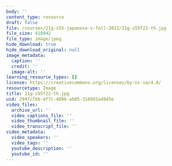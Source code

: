 ```yaml
---
body: ''
content_type: resource
draft: false
file: /courses/21g-s55-japanese-v-fall-2022/21g-s55f22-th.jpg
file_size: 418942
file_type: image/jpeg
hide_download: true
hide_download_original: null
image_metadata:
  caption: ''
  credit: ''
  image-alt: ''
learning_resource_types: []
license: https://creativecommons.org/licenses/by-nc-sa/4.0/
resourcetype: Image
title: 21g-s55f22-th.jpg
uid: 2947cfbb-4f7c-4896-ab05-3169d1a4845e
video_files:
  archive_url: ''
  video_captions_file: ''
  video_thumbnail_file: ''
  video_transcript_file: ''
video_metadata:
  video_speakers: ''
  video_tags: ''
  youtube_description: ''
  youtube_id: ''
---
```

